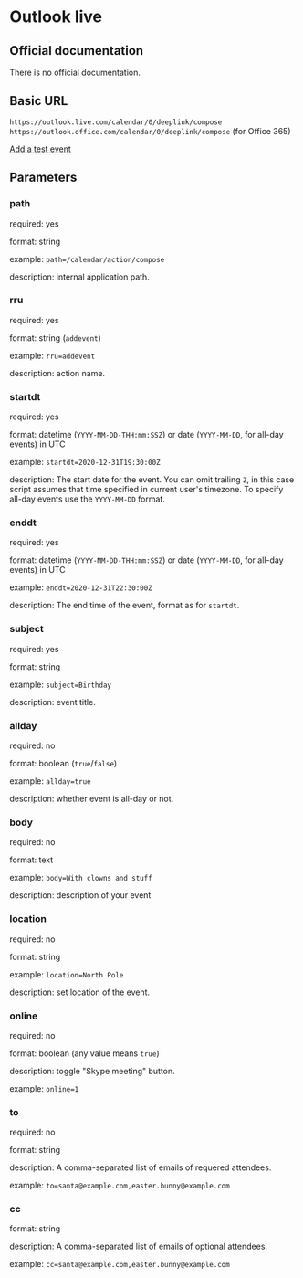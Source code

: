# Outlook live

## Official documentation
There is no official documentation.

## Basic URL
`https://outlook.live.com/calendar/0/deeplink/compose`
`https://outlook.office.com/calendar/0/deeplink/compose` (for Office 365)

[Add a test event](https://outlook.live.com/calendar/0/deeplink/compose?path=/calendar/action/compose&rru=addevent&startdt=2020-12-31T19:30:00Z&enddt=2020-12-31T22:30:00Z&subject=Birthday&body=With%20clowns%20and%20stuff&location=North%20Pole)

## Parameters

### path
required: yes

format: string

example: `path=/calendar/action/compose`

description: internal application path.

### rru
required: yes

format: string (`addevent`)

example: `rru=addevent`

description: action name.

### startdt
required: yes

format: datetime (`YYYY-MM-DD-THH:mm:SSZ`) or date (`YYYY-MM-DD`, for all-day events) in UTC

example: `startdt=2020-12-31T19:30:00Z`

description: The start date for the event.
You can omit trailing `Z`, in this case script assumes that time specified in current user's timezone. 
To specify all-day events use the `YYYY-MM-DD` format.

### enddt
required: yes

format: datetime (`YYYY-MM-DD-THH:mm:SSZ`) or date (`YYYY-MM-DD`, for all-day events) in UTC

example: `enddt=2020-12-31T22:30:00Z`

description: The end time of the event, format as for `startdt`.

### subject
required: yes

format: string

example: `subject=Birthday`

description: event title.

### allday
required: no

format: boolean (`true`/`false`)

example: `allday=true`

description: whether event is all-day or not.

### body
required: no

format: text

example: `body=With clowns and stuff`

description: description of your event

### location
required: no

format: string

example: `location=North Pole`

description: set location of the event.

### online
required: no

format: boolean (any value means `true`)

description: toggle "Skype meeting" button.

example: `online=1`

### to
required: no

format: string

description: A comma-separated list of emails of requered attendees.

example: `to=santa@example.com,easter.bunny@example.com` 

### cc
format: string

description: A comma-separated list of emails of optional attendees.

example: `cc=santa@example.com,easter.bunny@example.com` 
 